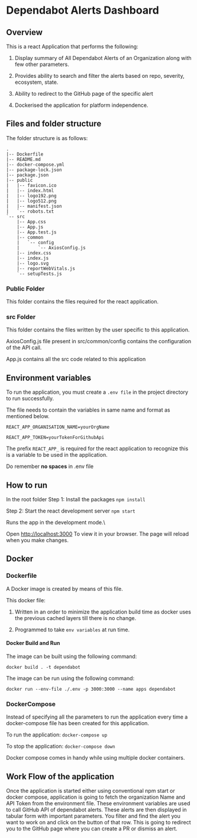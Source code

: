 # Dependabot Alerts Dashboard 

## Overview 

This is a react Application that performs the following: 

1. Display summary of All Dependabot Alerts of an Organization along with few other parameters.  

2. Provides ability to search and filter the alerts based on repo, severity, ecosystem, state. 

3. Ability to redirect to the GitHub page of the specific alert 

4. Dockerised the application for platform independence. 
## Files and folder structure 

The folder structure is as follows: 

``` 
.
|-- Dockerfile
|-- README.md
|-- docker-compose.yml
|-- package-lock.json
|-- package.json
|-- public
|   |-- favicon.ico
|   |-- index.html
|   |-- logo192.png
|   |-- logo512.png
|   |-- manifest.json
|   `-- robots.txt
`-- src
    |-- App.css
    |-- App.js
    |-- App.test.js
    |-- common
    |   `-- config
    |       `-- AxiosConfig.js
    |-- index.css
    |-- index.js
    |-- logo.svg
    |-- reportWebVitals.js
    `-- setupTests.js

``` 

### Public Folder 

This folder contains the files required for the react application. 

### src Folder 

This folder contains the files written by the user specific to this application. 

AxiosConfig.js file present in src/common/config contains the configuration of the API call.  

App.js contains all the src code related to this application 

## Environment variables 

To run the application, you must create a `.env file` in the project directory to run successfully. 

The file needs to contain the variables in same name and format as mentioned below. 

`REACT_APP_ORGANISATION_NAME=yourOrgName` 

`REACT_APP_TOKEN=yourTokenForGithubApi` 

The prefix `REACT_APP_` is required for the react application to recognize this is a variable to be used in the application. 

Do remember **no spaces** in .env file 

## How to run 
In the root folder 
Step 1: Install the packages 
`npm install` 

Step 2: Start the react development server 
`npm start` 

Runs the app in the development mode.\ 

Open [http://localhost:3000](http://localhost:3000) To view it in your browser. 
The page will reload when you make changes. 
## Docker
### Dockerfile 

A Docker image is created by means of this file.  

This docker file: 

1. Written in an order to minimize the application build time as docker uses the previous cached layers till there is no change. 

2. Programmed to take `env variables` at run time.  

#### Docker Build and Run 

The image can be built using the following command: 

`docker build . -t dependabot` 

The image can be run using the following command: 

`docker run --env-file ./.env -p 3000:3000 --name apps dependabot` 

### DockerCompose 

Instead of specifying all the parameters to run the application every time a docker-compose file has been created for this application.  

To run the application: `docker-compose up`  

To stop the application: `docker-compose down` 

Docker compose comes in handy while using multiple docker containers.  
## Work Flow of the application 

Once the application is started either using conventional npm start or docker compose, application is going to fetch the organization Name and API Token from the environment file. These environment variables are used to call GitHub API of dependabot alerts. These alerts are then displayed in tabular form with important parameters. You filter and find the alert you want to work on and click on the button of that row. This is going to redirect you to the GitHub page where you can create a PR or dismiss an alert. 